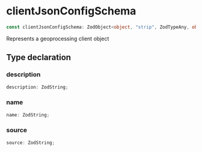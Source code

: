 # clientJsonConfigSchema

```ts
const clientJsonConfigSchema: ZodObject<object, "strip", ZodTypeAny, object, object>;
```

Represents a geoprocessing client object

## Type declaration

### description

```ts
description: ZodString;
```

### name

```ts
name: ZodString;
```

### source

```ts
source: ZodString;
```
